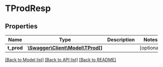 # TProdResp

## Properties
Name | Type | Description | Notes
------------ | ------------- | ------------- | -------------
**t_prod** | [**\Swagger\Client\Model\TProd[]**](TProd.md) |  | [optional] 

[[Back to Model list]](../README.md#documentation-for-models) [[Back to API list]](../README.md#documentation-for-api-endpoints) [[Back to README]](../README.md)


